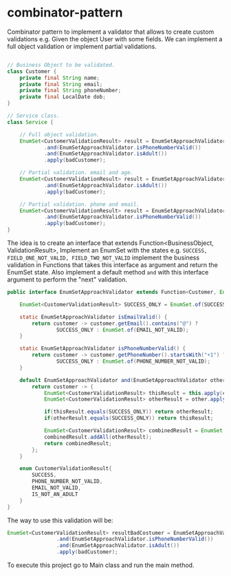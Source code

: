 # combinator-pattern
Combinator pattern to implement a validator that allows to create custom validations e.g. Given the object User with some
fields. We can implement a full object validation or implement partial validations.
```java

// Business Object to be validated.
class Customer {
    private final String name;
    private final String email;
    private final String phoneNumber;
    private final LocalDate dob;
}    

// Service class.
class Service {

    // Full object validation.
    EnumSet<CustomerValidationResult> result = EnumSetApproachValidator.isEmailValid()
            .and(EnumSetApproachValidator.isPhoneNumberValid())
            .and(EnumSetApproachValidator.isAdult())
            .apply(badCustomer);

    // Partial validation. email and age.
    EnumSet<CustomerValidationResult> result = EnumSetApproachValidator.isEmailValid()
            .and(EnumSetApproachValidator.isAdult())
            .apply(badCustomer);

    // Partial validation. phone and email.
    EnumSet<CustomerValidationResult> result = EnumSetApproachValidator.isEmailValid()
            .and(EnumSetApproachValidator.isPhoneNumberValid())
            .apply(badCustomer);
}
```
The idea is to create an interface that extends Function<BusinessObject, ValidationResult>, Implement an EnumSet with the
states e.g. `SUCCESS, FIELD_ONE_NOT_VALID, FIELD_TWO_NOT_VALID` implement the business validation in Functions that takes
this interface as argument and return the EnumSet state. Also implement a default method `and` with this interface argument
to perform the "next" validation.

```java
public interface EnumSetApproachValidator extends Function<Customer, EnumSet<CustomerValidationResult>> {

    EnumSet<CustomerValidationResult> SUCCESS_ONLY = EnumSet.of(SUCCESS);

    static EnumSetApproachValidator isEmailValid() {
        return customer -> customer.getEmail().contains("@") ?
                SUCCESS_ONLY : EnumSet.of(EMAIL_NOT_VALID);
    }

    static EnumSetApproachValidator isPhoneNumberValid() {
        return customer -> customer.getPhoneNumber().startsWith("+1") ?
                SUCCESS_ONLY : EnumSet.of(PHONE_NUMBER_NOT_VALID);
    }

    default EnumSetApproachValidator and(EnumSetApproachValidator other){
        return customer -> {
            EnumSet<CustomerValidationResult> thisResult = this.apply(customer);
            EnumSet<CustomerValidationResult> otherResult = other.apply(customer);

            if(thisResult.equals(SUCCESS_ONLY)) return otherResult;
            if(otherResult.equals(SUCCESS_ONLY)) return thisResult;

            EnumSet<CustomerValidationResult> combinedResult = EnumSet.copyOf(thisResult);
            combinedResult.addAll(otherResult);
            return combinedResult;
        };
    }

    enum CustomerValidationResult{
        SUCCESS,
        PHONE_NUMBER_NOT_VALID,
        EMAIL_NOT_VALID,
        IS_NOT_AN_ADULT
    }
}
```

The way to use this validation will be:
```java
EnumSet<CustomerValidationResult> resultBadCostumer = EnumSetApproachValidator.isEmailValid()
                .and(EnumSetApproachValidator.isPhoneNumberValid())
                .and(EnumSetApproachValidator.isAdult())
                .apply(badCustomer);
```

To execute this project go to Main class and run the main method.